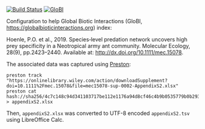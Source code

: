 [![Build Status](https://travis-ci.com/globalbioticinteractions/hoenle2019.svg)](https://travis-ci.com/globalbioticinteractions/hoenle2019) [![GloBI](http://api.globalbioticinteractions.org/interaction.svg?accordingTo=globi:globalbioticinteractions/hoenle2019)](http://globalbioticinteractions.org/?accordingTo=globi:globalbioticinteractions/hoenle2019)

Configuration to help Global Biotic Interactions (GloBI, https://globalbioticinteractions.org) index: 

Hoenle, P.O. et al., 2019. Species‐level predation network uncovers high prey specificity in a Neotropical army ant community. Molecular Ecology, 28(9), pp.2423–2440. Available at: http://dx.doi.org/10.1111/mec.15078.

The associated data was captured using [Preston](https://preston.guoda.bio):

```
preston track "https://onlinelibrary.wiley.com/action/downloadSupplement?doi=10.1111%2Fmec.15078&file=mec15078-sup-0002-AppendixS2.xlsx"
preston cat hash://sha256/4c7c148c94d341103717be112e1176a94d8cf46c4b9b0535779b0b293eb1f73d> > appendixS2.xlsx
```

Then, ```appendixS2.xlsx``` was converted to UTF-8 encoded ```appendixS2.tsv``` using LibreOffice Calc. 

